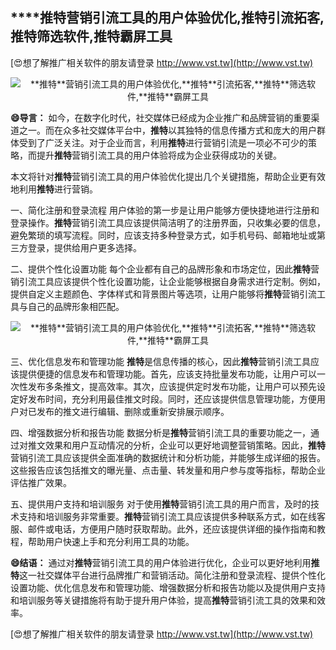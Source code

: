## ****推特**营销引流工具的用户体验优化,**推特**引流拓客,**推特**筛选软件,**推特**霸屏工具**

[😍想了解推广相关软件的朋友请登录 http://www.vst.tw](http://www.vst.tw)

 <center><img src="https://vst.tw/MP4/tuiguang/png/3.png" alt="**推特**营销引流工具的用户体验优化,**推特**引流拓客,**推特**筛选软件,**推特**霸屏工具"></center>

**😄导言：**
如今，在数字化时代，社交媒体已经成为企业推广和品牌营销的重要渠道之一。而在众多社交媒体平台中，**推特**以其独特的信息传播方式和庞大的用户群体受到了广泛关注。对于企业而言，利用**推特**进行营销引流是一项必不可少的策略，而提升**推特**营销引流工具的用户体验将成为企业获得成功的关键。

本文将针对**推特**营销引流工具的用户体验优化提出几个关键措施，帮助企业更有效地利用**推特**进行营销。

一、简化注册和登录流程
用户体验的第一步是让用户能够方便快捷地进行注册和登录操作。**推特**营销引流工具应该提供简洁明了的注册界面，只收集必要的信息，避免繁琐的填写流程。同时，应该支持多种登录方式，如手机号码、邮箱地址或第三方登录，提供给用户更多选择。

二、提供个性化设置功能
每个企业都有自己的品牌形象和市场定位，因此**推特**营销引流工具应该提供个性化设置功能，让企业能够根据自身需求进行定制。例如，提供自定义主题颜色、字体样式和背景图片等选项，让用户能够将**推特**营销引流工具与自己的品牌形象相匹配。

 <center><img src="https://vst.tw/MP4/tuiguang/png/4.png" alt="**推特**营销引流工具的用户体验优化,**推特**引流拓客,**推特**筛选软件,**推特**霸屏工具"></center>

三、优化信息发布和管理功能
**推特**是信息传播的核心，因此**推特**营销引流工具应该提供便捷的信息发布和管理功能。首先，应该支持批量发布功能，让用户可以一次性发布多条推文，提高效率。其次，应该提供定时发布功能，让用户可以预先设定好发布时间，充分利用最佳推文时段。同时，还应该提供信息管理功能，方便用户对已发布的推文进行编辑、删除或重新安排展示顺序。

四、增强数据分析和报告功能
数据分析是**推特**营销引流工具的重要功能之一，通过对推文效果和用户互动情况的分析，企业可以更好地调整营销策略。因此，**推特**营销引流工具应该提供全面准确的数据统计和分析功能，并能够生成详细的报告。这些报告应该包括推文的曝光量、点击量、转发量和用户参与度等指标，帮助企业评估推广效果。

五、提供用户支持和培训服务
对于使用**推特**营销引流工具的用户而言，及时的技术支持和培训服务非常重要。**推特**营销引流工具应该提供多种联系方式，如在线客服、邮件或电话，方便用户随时获取帮助。此外，还应该提供详细的操作指南和教程，帮助用户快速上手和充分利用工具的功能。

**😄结语：**
通过对**推特**营销引流工具的用户体验进行优化，企业可以更好地利用**推特**这一社交媒体平台进行品牌推广和营销活动。简化注册和登录流程、提供个性化设置功能、优化信息发布和管理功能、增强数据分析和报告功能以及提供用户支持和培训服务等关键措施将有助于提升用户体验，提高**推特**营销引流工具的效果和效率。

[😍想了解推广相关软件的朋友请登录 http://www.vst.tw](http://www.vst.tw)



